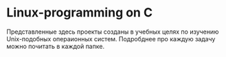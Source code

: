 # Linux-programming on C
Представленные здесь проекты созданы в учебных целях по изучению Unix-подобных операионных систем. Подробднее про каждую задачу можно почитать в каждой папке. 
